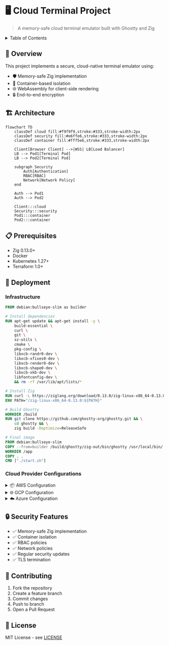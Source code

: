 # 🖥️ Cloud Terminal Project

> A memory-safe cloud terminal emulator built with Ghostty and Zig

<details>
<summary>Table of Contents</summary>

- [Overview](#overview)
- [Architecture](#architecture)
- [Prerequisites](#prerequisites)
- [Deployment](#deployment)
  - [AWS](#aws)
  - [GCP](#gcp)
  - [Azure](#azure)
- [Security](#security)
- [Contributing](#contributing)
</details>

## 🎯 Overview

This project implements a secure, cloud-native terminal emulator using:
- 🛡️ Memory-safe Zig implementation
- 🐋 Container-based isolation
- 🌐 WebAssembly for client-side rendering
- 🔒 End-to-end encryption

## 🏗️ Architecture

```mermaid
flowchart TD
    classDef cloud fill:#f9f9f9,stroke:#333,stroke-width:2px
    classDef security fill:#e6ffe6,stroke:#333,stroke-width:2px
    classDef container fill:#fff5e6,stroke:#333,stroke-width:2px

    Client[Browser Client] -->|WSS| LB[Load Balancer]
    LB --> Pod1[Terminal Pod]
    LB --> Pod2[Terminal Pod]
    
    subgraph Security
        Auth[Authentication]
        RBAC[RBAC]
        Network[Network Policy]
    end

    Auth --> Pod1
    Auth --> Pod2

    Client:::cloud
    Security:::security
    Pod1:::container
    Pod2:::container
```

## 📋 Prerequisites

- Zig 0.13.0+
- Docker
- Kubernetes 1.27+
- Terraform 1.0+

## 🚀 Deployment

### Infrastructure

```dockerfile
FROM debian:bullseye-slim as builder

# Install dependencies
RUN apt-get update && apt-get install -y \
    build-essential \
    curl \
    git \
    xz-utils \
    cmake \
    pkg-config \
    libxcb-randr0-dev \
    libxcb-xfixes0-dev \
    libxcb-render0-dev \
    libxcb-shape0-dev \
    libxcb-xkb-dev \
    libfontconfig-dev \
    && rm -rf /var/lib/apt/lists/*

# Install Zig
RUN curl -L https://ziglang.org/download/0.13.0/zig-linux-x86_64-0.13.0.tar.xz | tar -xJ
ENV PATH="/zig-linux-x86_64-0.13.0:${PATH}"

# Build Ghostty
WORKDIR /build
RUN git clone https://github.com/ghostty-org/ghostty.git && \
    cd ghostty && \
    zig build -Doptimize=ReleaseSafe

# Final image
FROM debian:bullseye-slim
COPY --from=builder /build/ghostty/zig-out/bin/ghostty /usr/local/bin/
WORKDIR /app
COPY . .
CMD ["./start.sh"]
```

### Cloud Provider Configurations

<details>
<summary>📦 AWS Configuration</summary>

```hcl
provider "aws" {
  region = var.aws_region
}

module "vpc" {
  source = "terraform-aws-modules/vpc/aws"
  
  name = "terminal-vpc"
  cidr = "10.0.0.0/16"
  
  azs             = ["${var.aws_region}a", "${var.aws_region}b"]
  private_subnets = ["10.0.1.0/24", "10.0.2.0/24"]
  public_subnets  = ["10.0.101.0/24", "10.0.102.0/24"]
  
  enable_nat_gateway = true
}

module "eks" {
  source  = "terraform-aws-modules/eks/aws"
  version = "~> 19.0"
  
  cluster_name    = "terminal-cluster"
  cluster_version = "1.27"
  
  vpc_id     = module.vpc.vpc_id
  subnet_ids = module.vpc.private_subnets
  
  eks_managed_node_groups = {
    terminal = {
      min_size     = 1
      max_size     = 10
      desired_size = 2
      instance_types = ["t3.medium"]
    }
  }
}
```
</details>

<details>
<summary>🌐 GCP Configuration</summary>

```hcl
provider "google" {
  project = var.project_id
  region  = var.region
}

resource "google_service_account" "gke_sa" {
  account_id   = "gke-service-account"
  display_name = "GKE Service Account"
}

resource "google_container_cluster" "primary" {
  name     = "terminal-cluster"
  location = var.region
  
  initial_node_count = 1
  
  workload_identity_config {
    workload_pool = "${var.project_id}.svc.id.goog"
  }

  node_config {
    machine_type = "e2-medium"
    
    workload_metadata_config {
      mode = "GKE_METADATA"
    }

    service_account = google_service_account.gke_sa.email
  }
}

resource "google_project_iam_binding" "gke_sa_binding" {
  project = var.project_id
  role    = "roles/container.developer"
  members = ["serviceAccount:${google_service_account.gke_sa.email}"]
}

resource "google_service_account_iam_binding" "workload_identity_binding" {
  service_account_id = google_service_account.gke_sa.name
  role               = "roles/iam.workloadIdentityUser"
  members = [
    "serviceAccount:${var.project_id}.svc.id.goog[default/default]"
  ]
}

resource "google_project_iam_binding" "registry_binding" {
  project = var.project_id
  role    = "roles/storage.objectViewer"
  members = ["serviceAccount:${google_service_account.gke_sa.email}"]
}
```
</details>

<details>
<summary>☁️ Azure Configuration</summary>

```hcl
provider "azurerm" {
  features {}
}

resource "azurerm_resource_group" "terminal" {
  name     = "terminal-resources"
  location = var.location
}

resource "azurerm_kubernetes_cluster" "terminal" {
  name                = "terminal-aks"
  location            = azurerm_resource_group.terminal.location
  resource_group_name = azurerm_resource_group.terminal.name
  dns_prefix          = "terminal"

  default_node_pool {
    name       = "default"
    node_count = 2
    vm_size    = "Standard_D2_v2"
  }

  identity {
    type = "SystemAssigned"
  }
}
```
</details>

## 🔒 Security Features

- ✅ Memory-safe Zig implementation
- ✅ Container isolation
- ✅ RBAC policies
- ✅ Network policies
- ✅ Regular security updates
- ✅ TLS termination

## 🤝 Contributing

1. Fork the repository
2. Create a feature branch
3. Commit changes
4. Push to branch
5. Open a Pull Request

## 📄 License

MIT License - see [LICENSE](LICENSE)

